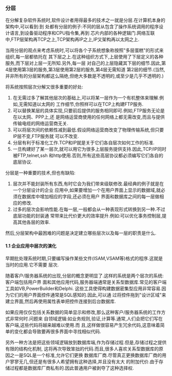 ### 分层
在分解复杂软件系统时,软件设计者用得最多的技术之一就是分层.在计算机本身的架构中,可以看到:到
处都有分层的例子:不同的层从包含了操作系统调用的程序设计语言,到设备驱动程序和CPU指令集,再到
芯片内部的各种逻辑门.网络互联中,FTP层架构再TCP之上,TCP架构再IP之上,IP又架构再以太网之上.

当用分层的观点来考虑系统时,可以将各个子系统想象称按照"多层蛋糕"的形式来组织,每一层都依托在
其下层之上.在这种组织方式下,上层使用了下层定义的各种服务,而下层对上层一无所知.另外,每一层
对自己的上层隐藏其下层的细节.因此,第4层使用第3层的服务,第3层使用第2层的服务,第4层无需知道
第2层的细节.(当然,并非所有的分层架构都这么隔绝,但绝大多数是不透明的,或至少是几乎不透明的.)

将系统按照层次分解又很多重要的好处:
1. 在无需过多了解其他层次的基础上,可以将某一层作为一个有机整体来理解.例如,无需知道以太网的
工作细节,你照样可以在TCP上构建FTP服务.
2. 可以替换某层的具体实现,只要前后提供的服务相同即可.例如,FTP服务无论是在以太网、PPP上,还
是网络运营商使用的任何网络上都无需改变,而且与提供传输电缆的网络运营商无关.
3. 可以将层次间的依赖性减到最低.假设网络运营商改变了物理传输系统,但只要IP层不变,FTP服务就
可以不改变.
4. 分层有利于标准化工作.TCP和IP就是关于它们各自层次如何工作的标准.
5. 一旦构建好了某一层次,就可以用它为很多上层服务提供支持.因此,TCP/IP同时被FTP,telnet,ssh
和http使用.否则,所有这些高层协议都必须编写它们各自的底层协议.

分层是一种重要的技术,但也有缺陷:

1. 层次并不能封装所有东西,有时它会为我们带来级联修改.最经典的例子就是在一个分层设计的企业
应用中,如果要增加一个在用户界面上显示的数据域,就必须在数据库中增加相应的字段,还必须在用户
界面和数据库之间的每一层做相应的修改.
2. 过多的层次会影响性能.在每一层,一般都会从一种表现形式转换到另一种.不过底层功能的封装通
常带来比代价更大的效率提升.例如:可以优化事务控制层,提高其他各层的效率.

然后,分层架构中最困难的问题是决定建立哪些层次以及每一层的职责是什么.

#### 1.1 企业应用中层次的演化
早期批处理系统时期,只要编写操作某些文件(ISAM,VSAM等)格式的程序.这就是当时的应用.它不需要
层次.

随着客户/服务器系统的出现,分层的概念更明显了.这样的系统是两个层次的系统:客户端包括用户界
面和其他应用代码,服务器端通常是关系型数据库.常见的客户端工具如VB,PowerBuilder和Delphi.
这些工具使得构建数据密集型应用非常容易.因为它们的用户界面控件通常是SQL感知的.因此,可以通
过将控件拖到"设计区域"来建立界面,然后再使用属性表单把控件连接到后台数据库.

如果应用仅仅包括关系数据的简单显示和修改,那么这种客户/服务器系统的工作方式非常何时.问题来
自领域逻辑:如业务规则,验证,计算等.通常,人们会把它们写在客户端,这些代码将越来越难以使用.而
且,这样做很容易产生冗余代码,这意味着简单的变化都会导致要再很多界面中寻找相似代码.

另外一种方法是把这些领域逻辑放到数据库端,作为存储过程.但是,存储过程之提供有限的结构化机制,
这将再次导致笨拙的代码.而且,很多人喜欢关系型数据库的原因之一是SQL是一个标准,允许它们更换
数据库厂商.尽管真正更换数据库厂商的用户寥寥无几,但还是有很多人希望拥有这种选择,并且没有太大
的附加代价.由于存储过程都是数据库厂商私有的.因此普通用户被剥夺了这种选择权.